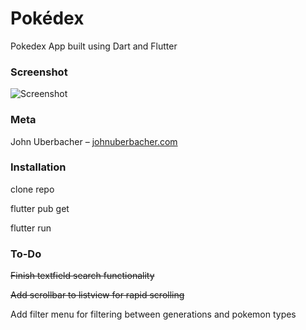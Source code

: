 # Pokédex
Pokedex App built using Dart and Flutter

### Screenshot

![Screenshot](https://i.imgur.com/5y8NQ7j.png)

### Meta

John Uberbacher – [johnuberbacher.com](https://johnuberbacher.com)

### Installation

clone repo

flutter pub get

flutter run

### To-Do
~~Finish textfield search functionality~~

~~Add scrollbar to listview for rapid scrolling~~

Add filter menu for filtering between generations and pokemon types
